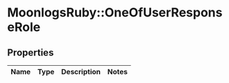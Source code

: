 # MoonlogsRuby::OneOfUserResponseRole

## Properties
Name | Type | Description | Notes
------------ | ------------- | ------------- | -------------

